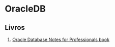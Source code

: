 # OracleDB
## Livros
1. [Oracle Database Notes for Professionals book](https://books.goalkicker.com/OracleDatabaseBook/)
